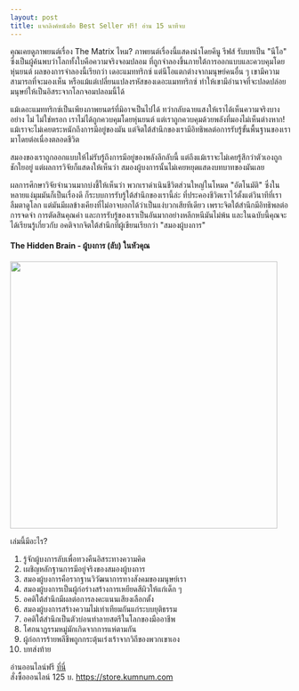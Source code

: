 ```yaml
---
layout: post
title: แจกลิงค์หนังสือ Best Seller ฟรี! อ่าน 15 นาทีจบ
---
```

<p>คุณเคยดูภาพยนต์เรื่อง The Matrix ไหม? ภาพยนต์เรื่องนี้แสดงนำโดยคีนู รีฟส์ รับบทเป็น "นีโอ" ซึ่งเป็นผู้ค้นพบว่าโลกทั้งใบคือความจริงจอมปลอม ที่ถูกจำลองขึ้นภายใต้การออกแบบและควบคุมโดยหุ่นยนต์ ผลของการจำลองนี้เรียกว่า เดอะแมททริกซ์ แต่นีโอแตกต่างจากมนุษย์คนอื่น ๆ เขามีความสามารถที่จะมองเห็น หรือแม้แต่เปลี่ยนแปลงรหัสของเดอะแมททริกซ์ ทำให้เขามีอำนาจที่จะปลดปล่อยมนุษย์ให้เป็นอิสระจากโลกจอมปลอมนี้ได้</p>

<p>แม้เดอะแมททริกซ์เป็นเพียงภาพยนตร์ที่มิอาจเป็นไปได้ ทว่ากลับฉายแสงให้เราได้เห็นความจริงบางอย่าง ไม่ ไม่ใช่หรอก เราไม่ได้ถูกควบคุมโดยหุ่นยนต์ แต่เราถูกควบคุมด้วยพลังที่มองไม่เห็นต่างหาก! แม้เราจะไม่เคยตระหนักถึงการมีอยู่ของมัน แต่จิตใต้สำนึกของเรามีอิทธิพลต่อการรับรู้ขั้นพื้นฐานของเรามาโดยต่อเนื่องตลอดชีวิต</p>

<p>สมองของเราถูกออกแบบให้ไม่รับรู้ถึงการมีอยู่ของพลังลึกลับนี้  แต่ถึงแม้เราจะไม่เคยรู้สึกว่าตัวเองถูกชักใยอยู่ แต่ผลการวิจัยก็แสดงให้เห็นว่า สมองผู้บงการนั้นไม่เคยหยุดแสดงบทบาทของมันเลย</p>

<p>ผลการศึกษาวิจัยจำนวนมากบ่งชี้ให้เห็นว่า พวกเราดำเนินชีวิตส่วนใหญ่ในโหมด "อัตโนมัติ" ซึ่งในหลายแง่มุมมันก็เป็นเรื่องดี ก็ระบบการรับรู้ใต้สำนึกของเรานี้ล่ะ ที่ประคองชีวิตเราไว้ตั้งแต่วินาทีที่เราลืมตาดูโลก แต่มันมีผลข้างเคียงที่ไม่อาจบอกได้ว่าเป็นแง่บวกเสียทีเดียว เพราะจิตใต้สำนึกมีอิทธิพลต่อการจดจำ การตัดสินคุณค่า และการรับรู้ของเราเป็นอันมากอย่างหลีกหนีมันไม่พ้น และในฉบับนี้คุณจะได้เรียนรู้เกี่ยวกับ อคติจากจิตใต้สำนึกที่ผู้เขียนเรียกว่า "สมองผู้บงการ"</p>

<h4>The Hidden Brain -  ผู้บงการ (ลับ) ในหัวคุณ</h4>
<img src="https://i.imgur.com/vpILhlo.jpg" width="480">

<p>เล่มนี้มีอะไร?</p>
<ol>
<li>รู้จักผู้บงการลับเพื่อทวงคืนอิสระทางความคิด</li>
<li>เผชิญหลักฐานการมีอยู่จริงของสมองผู้บงการ</li>
<li>สมองผู้บงการคือรากฐานวิวัฒนาการทางสังคมของมนุษย์เรา</li>
<li>สมองผู้บงการเป็นผู้ก่อร่างสร้างการเหยียดสีผิวให้แก่เด็ก ๆ</li>
<li>อคติใต้สํานึกมีผลต่อการลงคะแนนเสียงเลือกตั้ง</li>
<li>สมองผู้บงการสร้างความไม่เท่าเทียมกันแก่ระบบยุติธรรม</li>
<li>อคติใต้สํานึกเป็นตัวบ่อนทําลายสตรีในโลกของมืออาชีพ</li>
<li>โศกนาฏรรมหมู่มักเกิดจากการแห่ตามกัน</li>
<li>ผู้ก่อการร้ายพลีชีพถูกกระตุ้นเร่งเร้าจากวิถีของพวกเขาเอง</li>
<li>บทส่งท้าย</li>
</ol>
อ่านออนไลน์ฟรี <a href="https://sites.google.com/view/1book1dayclub/the-hidden-brain" target="_blank">ที่นี่</a><br>
สั่งซื้อออนไลน์ 125 บ. <a href="https://store.kumnum.com/checkout.html?product_id=HA17137015" target="_blank">https://store.kumnum.com</a>
